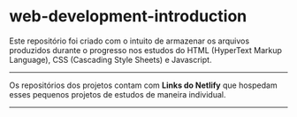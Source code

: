 # web-development-introduction
Este repositório foi criado com o intuito de armazenar os arquivos produzidos durante o progresso nos estudos do HTML (HyperText Markup Language), CSS (Cascading Style Sheets) e Javascript.
<hr/>
Os repositórios dos projetos contam com <b>Links do Netlify</b> que hospedam esses pequenos projetos de estudos de maneira individual.
<hr/>
